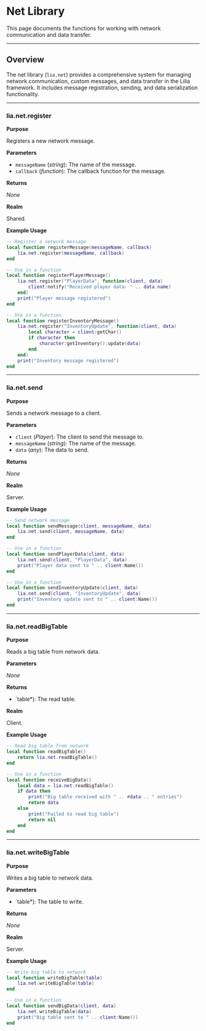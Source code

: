 # Net Library

This page documents the functions for working with network communication and data transfer.

---

## Overview

The net library (`lia.net`) provides a comprehensive system for managing network communication, custom messages, and data transfer in the Lilia framework. It includes message registration, sending, and data serialization functionality.

---

### lia.net.register

**Purpose**

Registers a new network message.

**Parameters**

* `messageName` (*string*): The name of the message.
* `callback` (*function*): The callback function for the message.

**Returns**

*None*

**Realm**

Shared.

**Example Usage**

```lua
-- Register a network message
local function registerMessage(messageName, callback)
    lia.net.register(messageName, callback)
end

-- Use in a function
local function registerPlayerMessage()
    lia.net.register("PlayerData", function(client, data)
        client:notify("Received player data: " .. data.name)
    end)
    print("Player message registered")
end

-- Use in a function
local function registerInventoryMessage()
    lia.net.register("InventoryUpdate", function(client, data)
        local character = client:getChar()
        if character then
            character:getInventory():update(data)
        end
    end)
    print("Inventory message registered")
end
```

---

### lia.net.send

**Purpose**

Sends a network message to a client.

**Parameters**

* `client` (*Player*): The client to send the message to.
* `messageName` (*string*): The name of the message.
* `data` (*any*): The data to send.

**Returns**

*None*

**Realm**

Server.

**Example Usage**

```lua
-- Send network message
local function sendMessage(client, messageName, data)
    lia.net.send(client, messageName, data)
end

-- Use in a function
local function sendPlayerData(client, data)
    lia.net.send(client, "PlayerData", data)
    print("Player data sent to " .. client:Name())
end

-- Use in a function
local function sendInventoryUpdate(client, data)
    lia.net.send(client, "InventoryUpdate", data)
    print("Inventory update sent to " .. client:Name())
end
```

---

### lia.net.readBigTable

**Purpose**

Reads a big table from network data.

**Parameters**

*None*

**Returns**

* `table*): The read table.

**Realm**

Client.

**Example Usage**

```lua
-- Read big table from network
local function readBigTable()
    return lia.net.readBigTable()
end

-- Use in a function
local function receiveBigData()
    local data = lia.net.readBigTable()
    if data then
        print("Big table received with " .. #data .. " entries")
        return data
    else
        print("Failed to read big table")
        return nil
    end
end
```

---

### lia.net.writeBigTable

**Purpose**

Writes a big table to network data.

**Parameters**

* `table*): The table to write.

**Returns**

*None*

**Realm**

Server.

**Example Usage**

```lua
-- Write big table to network
local function writeBigTable(table)
    lia.net.writeBigTable(table)
end

-- Use in a function
local function sendBigData(client, data)
    lia.net.writeBigTable(data)
    print("Big table sent to " .. client:Name())
end
```